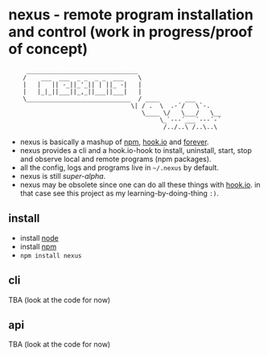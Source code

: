 # nexus - remote program installation and control (work in progress/proof of concept)

         _______________________________
        /    ___  ___  _ _  _ _  ___    \
        |   |   || -_||_'_|| | ||_ -|   |
        |   |_|_||___||_,_||___||___|   |
        \_____________________________  / ____       ___
                                      \| / .  \  .-´/   \`-.
                                         \____ \/   \___/   \__
                                              \_`---´___`---´-´
                                               /../..\ /..\..\

* nexus is basically a mashup of [npm], [hook.io] and [forever].
* nexus provides a cli and a hook.io-hook to install, uninstall, start, stop 
  and observe local and remote programs (npm packages).
* all the config, logs and programs live in `~/.nexus` by default.
* nexus is still *super-alpha*. 
* nexus may be obsolete since one can do all these things with [hook.io](?). in
  that case see this project as my learning-by-doing-thing `:)`.

## install

* install [node]
* install [npm]
* `npm install nexus`

## cli

TBA (look at the code for now)

## api

TBA (look at the code for now)

[hook.io]: https://github.com/hookio/hook.io
[forever]: https://github.com/nodejitsu/forever
[node]: http://nodejs.org
[npm]: https://npmjs.org


